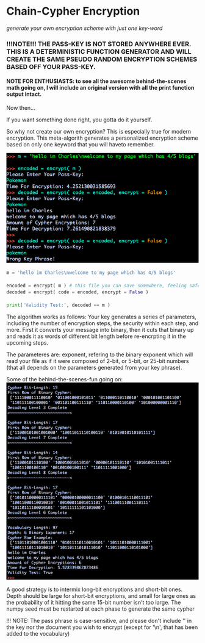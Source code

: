 # Chain-Cypher Encryption

*generate your own encryption scheme with just one key-word*


### **!!!NOTE!!!** THE PASS-KEY IS NOT STORED ANYWHERE EVER. THIS IS A DETERMINISTIC FUNCTION GENERATOR AND WILL CREATE THE SAME PSEUDO RANDOM ENCRYPTION SCHEMES BASED OFF YOUR PASS-KEY.

#### **NOTE** FOR ENTHUSIASTS: to see all the awesome behind-the-scenes math going on, I will include an original version with all the print function output intact.


Now then...

If you want something done right, you gotta do it yourself.

So why not create our own encryption? This is especially true for modern encryption.
This meta-algorith generates a personalized encryption scheme based on
only one keyword that you will haveto remember.

![Alt text](https://github.com/ConsciousMachines/Cypher-Generator/blob/master/example.png )

~~~python
m = 'hello im Charles\nwelcome to my page which has 4/5 blogs'

encoded = encrypt( m ) # this file you can save somewhere, feeling safe
decoded = encrypt( code = encoded, encrypt = False )

print('Validity Test:', decoded == m )
~~~

The algorithm works as follows: Your key generates a series of parameters,
including the number of encryption steps, the security within each step,
and more. First it converts your message into binary, then it cuts that binary
up and reads it as words of different bit length before re-encrpting it
in the upcoming steps.

The parameteres are: exponent, refering to the binary exponent which will read
your file as if it were composed of 2-bit, or 5-bit, or 25-bit numbers (that
all depends on the parameters generated from your key phrase).

Some of the behind-the-scenes-fun going on:
![Alt text](https://github.com/ConsciousMachines/Cypher-Generator/blob/master/cypher_math.png)

A good strategy is to intermix long-bit encryptions and short-bit ones.
Depth should be large for short-bit encryptions, and small for large ones
as the probability of it hitting the same 15-bit number isn't too large.
The numpy seed must be restarted at each phase to generate the same cypher


!!! NOTE: The pass phrase is case-sensitive, and please don't include '\' in
the key nor the document you wish to encrypt (except for '\n', that has been
added to the vocabulary)
